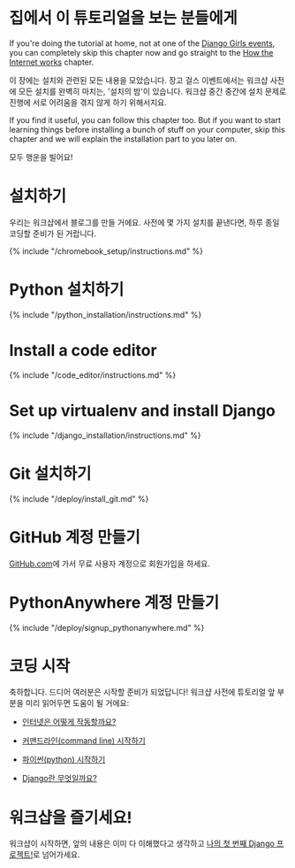 # 집에서 이 튜토리얼을 보는 분들에게

If you're doing the tutorial at home, not at one of the [Django Girls events](https://djangogirls.org/events/), you can completely skip this chapter now and go straight to the [How the Internet works](../how_the_internet_works/README.md) chapter.

이 장에는 설치와 관련된 모든 내용을 모았습니다. 장고 걸스 이벤트에서는 워크샵 사전에 모든 설치를 완벽히 마치는, '설치의 밤'이 있습니다. 워크샵 중간 중간에 설치 문제로 진행에 서로 어려움을 겪지 않게 하기 위해서지요.

If you find it useful, you can follow this chapter too. But if you want to start learning things before installing a bunch of stuff on your computer, skip this chapter and we will explain the installation part to you later on.

모두 행운을 빌어요!

# 설치하기

우리는 워크샵에서 블로그를 만들 거에요. 사전에 몇 가지 설치를 끝낸다면, 하루 종일 코딩할 준비가 된 거랍니다.

<!--sec data-title="Chromebook setup (if you're using one)"
data-id="chromebook_setup" data-collapse=true ces--> {% include "/chromebook_setup/instructions.md" %} 

<!--endsec-->

# Python 설치하기

{% include "/python_installation/instructions.md" %}

# Install a code editor

{% include "/code_editor/instructions.md" %}

# Set up virtualenv and install Django

{% include "/django_installation/instructions.md" %}

# Git 설치하기

{% include "/deploy/install_git.md" %}

# GitHub 계정 만들기

[GitHub.com](https://www.github.com)에 가서 무료 사용자 계정으로 회원가입을 하세요.

# PythonAnywhere 계정 만들기

{% include "/deploy/signup_pythonanywhere.md" %}

# 코딩 시작

축하합니다. 드디어 여러분은 시작할 준비가 되었답니다! 워크샵 사전에 튜토리얼 앞 부분을 미리 읽어두면 도움이 될 거에요:

* [인터넷은 어떻게 작동할까요?](../how_the_internet_works/README.md)

* [커맨드라인(command line) 시작하기](../intro_to_command_line/README.md)

* [파이썬(python) 시작하기](../python_introduction/README.md)

* [Django란 무엇일까요?](../django/README.md)

# 워크샵을 즐기세요!

워크샵이 시작하면, 앞의 내용은 이미 다 이해했다고 생각하고 [나의 첫 번째 Django 프로젝트!](../django_start_project/README.md)로 넘어가세요.